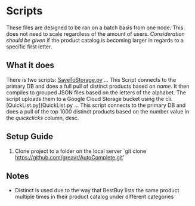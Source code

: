# Scripts

These files are designed to be ran on a batch basis from one node. This does not need to scale regardless of the amount of users.
*Consideration should be given* if the product catalog is becoming larger in regards to a specific first letter.

## What it does
There is two scripts:
[SaveToStorage.py](SaveToStorage.py)
... This Script connects to the primary DB and does a full pull of distinct products based on *name*. It then compiles to grouped JSON files based on the letters of the alphabet. The script uploads them to a Google Cloud Storage bucket using the cli.
[QuickList.py](QuickList.py
... This script connects to the primary DB and does a pull of the top 1000 distinct products based on the number value in the *quickclicks* column, desc.

## Setup Guide
1. Clone project to a folder on the local server
   `git clone https://github.com/greavr/AutoComplete.git'

## Notes
* Distinct is used due to the way that BestBuy lists the same product multiple times in their product catalog under different categories